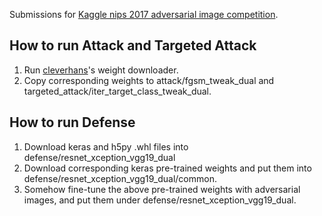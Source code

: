 Submissions for [Kaggle nips 2017 adversarial image competition](https://www.kaggle.com/c/nips-2017-targeted-adversarial-attack).

## How to run Attack and Targeted Attack 
1. Run [cleverhans](https://github.com/tensorflow/cleverhans)'s weight downloader. 
2. Copy corresponding weights to attack/fgsm_tweak_dual and targeted_attack/iter_target_class_tweak_dual.

## How to run Defense 
1. Download keras and h5py .whl files into defense/resnet_xception_vgg19_dual 
2. Download corresponding keras pre-trained weights and put them into defense/resnet_xception_vgg19_dual/common.  
3. Somehow fine-tune the above pre-trained weights with adversarial images, and put them under defense/resnet_xception_vgg19_dual.


